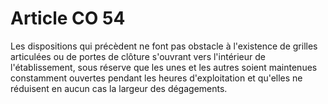 # Article CO 54

Les dispositions qui précèdent ne font pas obstacle à l'existence de grilles articulées ou de portes de clôture s'ouvrant vers l'intérieur de l'établissement, sous réserve que les unes et les autres soient maintenues constamment ouvertes pendant les heures d'exploitation et qu'elles ne réduisent en aucun cas la largeur des dégagements.
